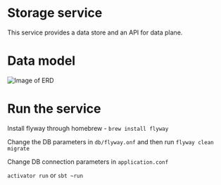 Storage service
=================================

This service provides a data store and an API for data plane.

Data model
=================================

![Image of ERD](https://github.com/hortonworks/dataplane/blob/master/services/db-service/db/erd.png)


Run the service
===========

Install flyway through homebrew - `brew install flyway`

Change the DB parameters in `db/flyway.onf` and then run `flyway clean migrate`

Change DB connection parameters in `application.conf`

`activator run` or `sbt ~run`

